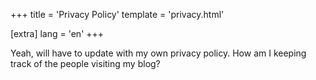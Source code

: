+++
title = 'Privacy Policy'
template = 'privacy.html'

[extra]
lang = 'en'
+++

Yeah, will have to update with my own privacy policy. How am I keeping track of the people visiting my blog?